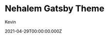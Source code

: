 ---
title: Nehalem Gatsby Theme
github: https://github.com/nehalist/gatsby-theme-nehalem
demo: https://nehalem.netlify.app/
license: null
author: Kevin
author_link: ''
date: 2021-04-29T00:00:00.000Z
ssg:
  - Gatsby
cms: null
css: null
category:
  - Blog
description: Nehalem is a Gatsby theme for blogging.
draft: true
publish_date: '2019-07-03T18:18:51Z'
update_date: '2020-07-04T12:24:59Z'
github_star: 170
github_fork: 63
---